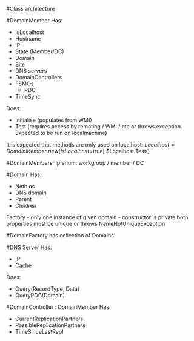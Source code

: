 #Class architecture

#DomainMember
Has:
- IsLocalhost
- Hostname
- IP
- State (Member/DC)
- Domain
- Site
- DNS servers
- DomainControllers
- FSMOs
    - PDC
- TimeSync

Does:
- Initialise (populates from WMI)
- Test (requires access by remoting / WMI / etc or throws exception. Expected to be run on localmachine)

It is expected that methods are only used on localhost:
$Localhost = DomainMember.new(IsLocalhost=$true)
$Localhost.Test()


#DomainMembership
enum: workgroup / member / DC

#Domain
Has:
- Netbios
- DNS domain
- Parent
- Children

Factory - only one instance of given domain - constructor is private
both properties must be unique or throws NameNotUniqueException

#DomainFactory
has collection of Domains

#DNS Server
Has:
- IP
- Cache

Does:
- Query(RecordType, Data)
- QueryPDC(Domain)


#DomainController : DomainMember
Has:
- CurrentReplicationPartners
- PossibleReplicationPartners
- TimeSinceLastRepl